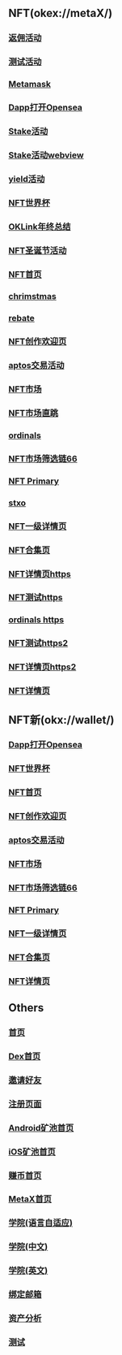<html>
<meta name="viewport" content="width=device-width, user-scalable=no, initial-scale=1.0, maximum-scale=1.0, minimum-scale=1.0">
<body>
<h2>NFT(okex://metaX/)</h2>

 <h3><a href="okex://metaX/nft/featured?jumpType=rebates&inviteCode=186de8c">返佣活动</a></h3>
  <h3><a href="okex://web?url=https://www.okx.com/activities/web3-home-banner-arbitrum">测试活动</a></h3>
  <h3><a href="metamask://">Metamask</a></h3>
<h3><a href="okex://metaX/dapp/details?dappUrl=https://opensea.io">Dapp打开Opensea</a></h3>
<h3><a href="okx://wallet/dapp/url?dappUrl=https%3A%2F%2Fwww.okx.com%2Fokc%2Fliquid-staking%2Fstake">Stake活动</a></h3>
<h3><a href="okex://web?url=https://www.okx.com/okc/liquid-staking/stake">Stake活动webview</a></h3>
<h3><a href="okx://wallet/invest/home?jumpType=2&openUrl=https%3A%2F%2Fwww.okx.com%2Fweb3%2Fyield%2Fcampaign%2FIRI5KH">yield活动</a></h3>
<h3><a href="okex://metaX/nft/featured?jumpType=worldcup">NFT世界杯</a></h3>
<h3><a href="okex://web?url=https://www.oklink.com/report/year2022?hmsr=web3banner&hmpl=&hmcu=&hmkw=&hmci=">OKLink年终总结</a></h3>
<h3><a href="okex://metaX/nft/featured?jumpType=christmas_create">NFT圣诞节活动</a></h3>
<h3><a href="okex://metaX/nft/featured">NFT首页</a></h3>
 <h3><a href="okex://metaX/nft/featured?jumpType=jump&page=christmas_create">chrimstmas</a></h3>
  <h3><a href="okex://metaX/nft/featured?jumpType=jump&page=rebates">rebate</a></h3>
<h3><a href="okex://metaX/nft/creation">NFT创作欢迎页</a></h3>
<h3><a href="okex://metaX/nft/featured?jumpType=aptos_trade">aptos交易活动</a></h3>
<h3><a href="okex://metaX/nft/market">NFT市场</a></h3>
 <h3><a href="okex://metaX/nft/featured?jumpType=jump&page=explore&chainId=66">NFT市场直跳</a></h3>
 <h3><a href="okex://metaX/nft/featured?jumpType=ordinals">ordinals</a></h3>
<h3><a href="okex://metaX/nft/market?chainId=66">NFT市场筛选链66</a></h3>
<h3><a href="okex://metaX/nft/primary">NFT Primary</a></h3>
 <h3><a href="okex://metaX/nft/featured?jumpType=jump&page=brc20_collections&brc20Id=stxo">stxo</a></h3>
 
<h3><a href="okex://metaX/nft/primary/details?activityId=987&chainId=1">NFT一级详情页</a></h3>
<h3><a href="okex://metaX/nft/collection?projectId=241&projectName=cryptopunks">NFT合集页</a></h3>
<h3><a href="https://www.okx.com/download?deeplink=okex%3A%2F%2FmetaX%2Fnft%2Fmarket%2Fdetails%3FcontractAddress%3D0xadc466855ebe8d1402c5f7e6706fccc3aedb44a0%26tokenId%3D4080932">NFT详情页https</a></h3>
 <h3><a href="https://www.okx.com/download?deeplink=okex%3A%2F%2FmetaX%2Fnft%2Ffeatured%3FjumpType%3Drebates%26inviteCode%3Dxxx">NFT测试https</a></h3>
  <h3><a href="[https://www.okx.com/download?deeplink=okex%3A%2F%2FmetaX%2Fnft%2Ffeatured%3FjumpType%3Drebates%26inviteCode%3Dxxx](https://www.okx.com/download?deeplink=okex%3A%2F%2FmetaX%2Fnft%2Ffeatured%3FjumpType%3Dordinals)">ordinals https</a></h3>
  <h3><a href="https://www.ouyicn.blue/download?deeplink=okex%3A%2F%2FmetaX%2Fnft%2Ffeatured%3FjumpType%3Drebates%26inviteCode%3Dxxx">NFT测试https2</a></h3>
  <h3><a href="https://www.okx.com/web3/nft/markets/eth/0x06f29e6f3f937280e6278864c83072e49deb6ca7/241?deeplink=okex%3A%2F%2FmetaX%2Fnft%2Fmarket%2Fdetails%3FcontractAddress%3D0x06f29e6f3f937280e6278864c83072e49deb6ca7%26tokenId%3D241">NFT详情页https2</a></h3>
  
<h3><a href="okex://metaX/nft/market/details?contractAddress=0xb47e3cd837ddf8e4c57f05d70ab865de6e193bbb&tokenId=1617">NFT详情页</a></h3>
  <h2>NFT新(okx://wallet/)</h2>
<h3><a href="okx://wallet/dapp/details?dappUrl=https://opensea.io">Dapp打开Opensea</a></h3>
<h3><a href="okx://wallet/nft/featured?jumpType=worldcup">NFT世界杯</a></h3>
<h3><a href="okx://wallet/nft/featured">NFT首页</a></h3>
<h3><a href="okx://wallet/nft/creation">NFT创作欢迎页</a></h3>
<h3><a href="okx://wallet/nft/featured?jumpType=aptos_trade">aptos交易活动</a></h3>
<h3><a href="okx://wallet/nft/market">NFT市场</a></h3>
<h3><a href="okx://wallet/nft/market?chainId=66">NFT市场筛选链66</a></h3>
<h3><a href="okx://wallet/nft/primary">NFT Primary</a></h3>
<h3><a href="okx://wallet/nft/primary/details?activityId=987&chainId=1">NFT一级详情页</a></h3>
<h3><a href="okx://wallet/nft/collection?projectId=241&projectName=cryptopunks">NFT合集页</a></h3>
<h3><a href="okx://wallet/nft/market/details?contractAddress=0xb47e3cd837ddf8e4c57f05d70ab865de6e193bbb&tokenId=1617">NFT详情页</a></h3>
<h2>Others</h2>
<h3><a href="okex://main">首页</a></h3>
<h3><a href="metaX/dex/swap">Dex首页</a></h3>
<h3><a href="okex://invite_friends">邀请好友</a></h3> 
<h3><a href="okex://regist">注册页面</a></h3>
<h3><a href="okex://pool_home">Android矿池首页</a></h3>
<h3><a href="okex://pool">iOS矿池首页</a></h3>
<h3><a href="okex://web?url=https://okexcomweb.bafang.com/earn/home?from=popup">赚币首页</a></h3>
<h3><a href="okex://metaX/wallet/home">MetaX首页</a></h3>
<h3><a href="okex://web?url=https://www.okx.com/academy">学院(语言自适应)</a></h3>
<h3><a href="okex://web?url=https://www.okx.com/academy/zh">学院(中文)</a></h3>
<h3><a href="okex://web?url=https://www.okx.com/academy/en">学院(英文)</a></h3>
<h3><a href="okex://security_bind_email">绑定邮箱</a></h3>
<h3><a href="okex://assets/overview_analysis?account_type=0">资产分析</a></h3>
<h3><a href="/test">测试</a></h3>
</body>
</html>
